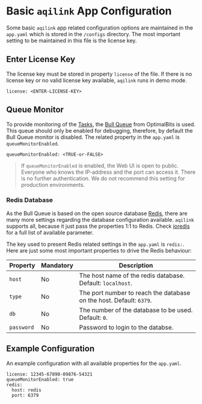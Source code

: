 # Basic `aqilink` App Configuration
Some basic `aqilink` app related configuration options are maintained in the `app.yaml` which is stored in the `/configs` directory. The most important setting to be maintained in this file is the license key. 

## Enter License Key
The license key must be stored in property `license` of the file. If there is no license key or no valid license key available, `aqilink` runs in demo mode.

```
license: <ENTER-LICENSE-KEY>
```


## Queue Monitor
To provide monitoring of the [Tasks](../configuration/aqishare/tasks.md), the [Bull Queue](https://optimalbits.github.io/bull/) from OptimalBits is used. This queue should only be enabled for debugging, therefore, by default the Bull Queue monitor is disabled. The related property in the `app.yaml` is `queueMonitorEnabled`.

```
queueMonitorEnabled: <TRUE-or-FALSE>
```

> If `queueMonitorEnabled` is enabled, the Web UI is open to public. Everyone who knows the IP-address and the port can access it. There is no further authentication. We do not recommend this setting for production environments.

### Redis Database
As the Bull Queue is based on the open source database [Redis](https://redis.io), there are many more settings regarding the database configuration available. `aqilink` supports all, because it just pass the properties 1:1 to Redis. Check [ioredis](https://github.com/luin/ioredis/blob/v4/API.md) for a full list of available parameter.

The key used to present Redis related settings in the `app.yaml` is `redis:`.
Here are just some most important properties to drive the Redis behaviour:

| Property      | Mandatory | Description |
| ----------- | ----------- |----------- |
| ``host`` | No | The host name of the redis database. Default: `localhost`. | 
| ``type`` | No | The port number to reach the database on the host. Default: `6379`.   |  
| ``db`` | No | The number of the database to be used. Default: `0`.   |  
| ``password`` | No | Password to login to the databse.   |  

## Example Configuration
An example configuration with all available properties for the `app.yaml`.

```
license: 12345-67890-09876-54321
queueMonitorEnabled: true
redis:
  host: redis
  port: 6379

```